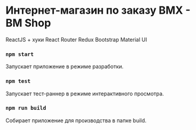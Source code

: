 # Интернет-магазин по заказу BMX - BM Shop

ReactJS + хуки
React Router
Redux
Bootstrap
Material UI

### `npm start`

Запускает приложение в режиме разработки.

### `npm test`

Запускает тест-раннер в режиме интерактивного просмотра.

### `npm run build`

Собирает приложение для производства в папке build.
